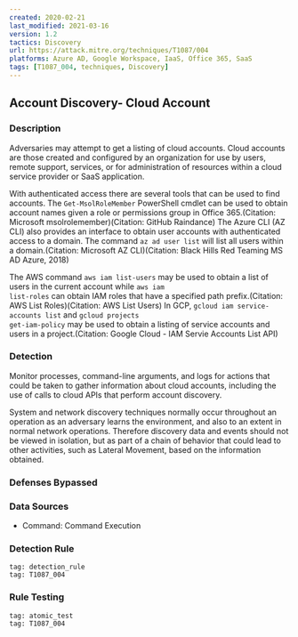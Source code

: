 ```yaml
---
created: 2020-02-21
last_modified: 2021-03-16
version: 1.2
tactics: Discovery
url: https://attack.mitre.org/techniques/T1087/004
platforms: Azure AD, Google Workspace, IaaS, Office 365, SaaS
tags: [T1087_004, techniques, Discovery]
---
```


## Account Discovery- Cloud Account

### Description

Adversaries may attempt to get a listing of cloud accounts. Cloud accounts are those created and configured by an organization for use by users, remote support, services, or for administration of resources within a cloud service provider or SaaS application.

With authenticated access there are several tools that can be used to find accounts. The <code>Get-MsolRoleMember</code> PowerShell cmdlet can be used to obtain account names given a role or permissions group in Office 365.(Citation: Microsoft msolrolemember)(Citation: GitHub Raindance) The Azure CLI (AZ CLI) also provides an interface to obtain user accounts with authenticated access to a domain. The command <code>az ad user list</code> will list all users within a domain.(Citation: Microsoft AZ CLI)(Citation: Black Hills Red Teaming MS AD Azure, 2018) 

The AWS command <code>aws iam list-users</code> may be used to obtain a list of users in the current account while <code>aws iam list-roles</code> can obtain IAM roles that have a specified path prefix.(Citation: AWS List Roles)(Citation: AWS List Users) In GCP, <code>gcloud iam service-accounts list</code> and <code>gcloud projects get-iam-policy</code> may be used to obtain a listing of service accounts and users in a project.(Citation: Google Cloud - IAM Servie Accounts List API)

### Detection

Monitor processes, command-line arguments, and logs for actions that could be taken to gather information about cloud accounts, including the use of calls to cloud APIs that perform account discovery.

System and network discovery techniques normally occur throughout an operation as an adversary learns the environment, and also to an extent in normal network operations. Therefore discovery data and events should not be viewed in isolation, but as part of a chain of behavior that could lead to other activities, such as Lateral Movement, based on the information obtained.

### Defenses Bypassed



### Data Sources

  - Command: Command Execution
### Detection Rule

```query
tag: detection_rule
tag: T1087_004
```

### Rule Testing

```query
tag: atomic_test
tag: T1087_004
```

